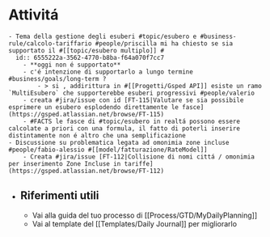 # Attivitá
	- Tema della gestione degli esuberi #topic/esubero e #business-rule/calcolo-tariffario #people/priscilla mi ha chiesto se sia supportato il #[[topic/esubero multiplo]] #
	  id:: 6555222a-3562-4770-b8ba-f64a070f7cc7
		- **oggi non é supportato**
		- c'é intenzione di supportarlo a lungo termine #business/goals/long-term ?
			- > si , addirittura in #[[Progetti/Gsped API]] esiste un ramo `MultiEsubero` che supporterebbe esuberi progressivi #people/valerio
		- creata #jira/issue con id [FT-115|Valutare se sia possibile esprimere un esubero esplodendo direttamente le fasce](https://gsped.atlassian.net/browse/FT-115)
		- #FACTS le fasce di #topic/esubero in realtá possono essere calcolate a priori con una formula, il fatto di poterli inserire distintamente non é altro che una semplificazione
	- Discussione su problematica legata ad omonimia zone incluse #people/fabio-alessio #[[model/fatturazione/RateModel]]
		- Creata #jira/issue [FT-112|Collisione di nomi cittá / omonimia per inserimento Zone Incluse in tariffe](https://gsped.atlassian.net/browse/FT-112)
- ## Riferimenti utili
	- Vai alla guida del tuo processo di [[Process/GTD/MyDailyPlanning]]
	- Vai al template del [[Templates/Daily Journal]] per migliorarlo